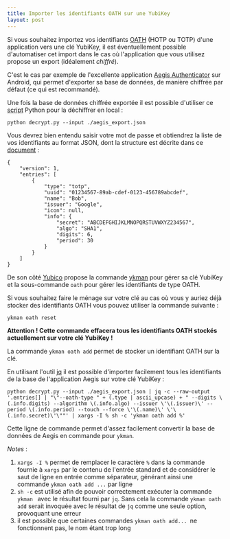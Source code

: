 ```yaml
---
title: Importer les identifiants OATH sur une YubiKey
layout: post
---
```


Si vous souhaitez importez vos identifiants [OATH](https://openauthentication.org/) (HOTP ou TOTP) d'une application 
vers une clé YubiKey, il est éventuellement possible d'automatiser cet import dans le cas où l'application que vous 
utilisez propose un export (idéalement _chiffré_).

C'est le cas par exemple de l'excellente application [Aegis Authenticator](https://getaegis.app/) sur Android, qui 
permet d'exporter sa base de données, de manière chiffrée par défaut (ce qui est recommandé).

Une fois la base de données chiffrée exportée il est possible d'utiliser ce 
[script](https://github.com/beemdevelopment/Aegis/blob/master/scripts/decrypt.py) Python pour la déchiffrer en local :

    python decrypt.py --input ./aegis_export.json

Vous devrez bien entendu saisir votre mot de passe et obtiendrez la liste de vos identifiants au format JSON, dont la 
structure est décrite dans ce [document](https://github.com/beemdevelopment/Aegis/blob/master/docs/vault.md#content) :

    {
        "version": 1,
        "entries": [
            {
                "type": "totp",
                "uuid": "01234567-89ab-cdef-0123-456789abcdef",
                "name": "Bob",
                "issuer": "Google",
                "icon": null,
                "info": {
                    "secret": "ABCDEFGHIJKLMNOPQRSTUVWXYZ234567",
                    "algo": "SHA1",
                    "digits": 6,
                    "period": 30
                }
            }
        ]
    }

De son côté [Yubico](https://www.yubico.com) propose la commande 
[ykman](https://support.yubico.com/support/solutions/articles/15000012643-yubikey-manager-cli-ykman-user-manual) pour 
gérer sa clé YubiKey et la sous-commande `oath` pour gérer les identifiants de type OATH.

Si vous souhaitez faire le ménage sur votre clé au cas où vous y auriez déjà stocker des identifiants OATH vous pouvez 
utiliser la commande suivante :

    ykman oath reset

**Attention ! Cette commande effacera tous les identifiants OATH stockés actuellement sur votre clé YubiKey !**

La commande `ykman oath add` permet de stocker un identifiant OATH sur la clé.

En utilisant l'outil [jq](https://stedolan.github.io/jq/) il est possible d'importer facilement tous les identifiants 
de la base de l'application Aegis sur votre clé YubiKey :

    python decrypt.py --input ./aegis_export.json | jq -c --raw-output '.entries[] | "\"--oath-type " + (.type | ascii_upcase) + " --digits \(.info.digits) --algorithm \(.info.algo) --issuer \'\(.issuer)\' --period \(.info.period) --touch --force \'\(.name)\' \'\(.info.secret)\'\""' | xargs -I % sh -c 'ykman oath add %'

Cette ligne de commande permet d'assez facilement convertir la base de données de Aegis en commande pour `ykman`.

_Notes_ : 

  1. `xargs -I %` permet de remplacer le caractère `%` dans la commande fournie à `xargs` par le contenu de l'entrée 
     standard et de considérer le saut de ligne en entrée comme séparateur, générant ainsi une commande 
     `ykman oath add ...` par ligne
  2. `sh -c` est utilisé afin de pouvoir correctement exécuter la commande `ykman ` avec le résultat fourni par `jq`. 
     Sans cela la commande `ykman oath add` serait invoquée avec le résultat de `jq` comme une seule option, provoquant 
     une erreur
  3. il est possible que certaines commandes `ykman oath add... `ne fonctionnent pas, le nom étant trop long
